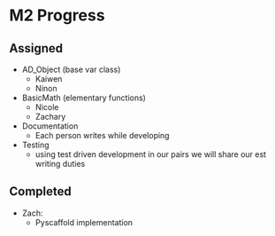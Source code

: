 # M2 Progress

## Assigned
 - AD_Object (base var class)
   - Kaiwen
   - Ninon
 - BasicMath (elementary functions)
   - Nicole
   - Zachary
 - Documentation
   - Each person writes while developing
 - Testing
   - using test driven development in our pairs we will share our est writing duties

## Completed
 - Zach:
   - Pyscaffold implementation 